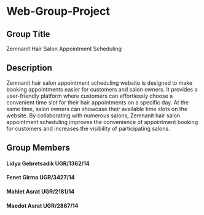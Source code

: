 # Web-Group-Project
## Group Title
   Zemnanit Hair Salon Appointment Scheduling    
## Description
Zemnanit hair salon appointment scheduling website is designed to make booking appointments easier for customers and salon owners. It provides a user-friendly platform where customers can effortlessly choose a convenient time slot for their hair appointments on a specific day. At the same time, salon owners can showcase their available time slots on the website. By collaborating with numerous salons, Zemnanit hair salon appointment scheduling  improves the convenience of appointment booking for customers and increases the visibility of participating salons. 
## Group Members
  #### Lidya Gebretsadik UGR/1362/14
  #### Fenet Girma UGR/3427/14
  #### Mahlet Asrat UGR/2181/14
  #### Maedot Asrat UGR/2867/14

